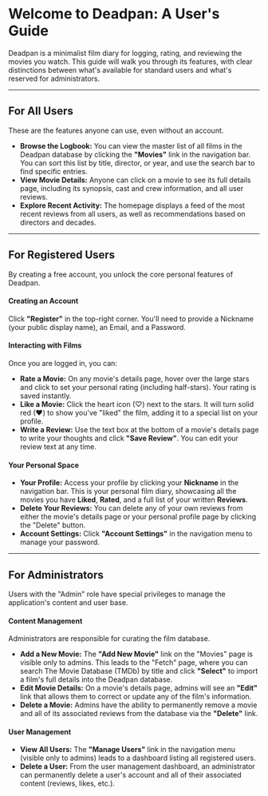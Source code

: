 # Welcome to Deadpan: A User's Guide

Deadpan is a minimalist film diary for logging, rating, and reviewing the movies you watch. This guide will walk you through its features, with clear distinctions between what's available for standard users and what's reserved for administrators.

---

## For All Users
These are the features anyone can use, even without an account.

* **Browse the Logbook:** You can view the master list of all films in the Deadpan database by clicking the **"Movies"** link in the navigation bar. You can sort this list by title, director, or year, and use the search bar to find specific entries.
* **View Movie Details:** Anyone can click on a movie to see its full details page, including its synopsis, cast and crew information, and all user reviews.
* **Explore Recent Activity:** The homepage displays a feed of the most recent reviews from all users, as well as recommendations based on directors and decades.

---

## For Registered Users
By creating a free account, you unlock the core personal features of Deadpan.



#### Creating an Account
Click **"Register"** in the top-right corner. You'll need to provide a Nickname (your public display name), an Email, and a Password.

#### Interacting with Films
Once you are logged in, you can:
* **Rate a Movie:** On any movie's details page, hover over the large stars and click to set your personal rating (including half-stars). Your rating is saved instantly.
* **Like a Movie:** Click the heart icon (♡) next to the stars. It will turn solid red (♥) to show you've "liked" the film, adding it to a special list on your profile.
* **Write a Review:** Use the text box at the bottom of a movie's details page to write your thoughts and click **"Save Review"**. You can edit your review text at any time.

#### Your Personal Space
* **Your Profile:** Access your profile by clicking your **Nickname** in the navigation bar. This is your personal film diary, showcasing all the movies you have **Liked**, **Rated**, and a full list of your written **Reviews**.
* **Delete Your Reviews:** You can delete any of your own reviews from either the movie's details page or your personal profile page by clicking the "Delete" button.
* **Account Settings:** Click **"Account Settings"** in the navigation menu to manage your password.

---

## For Administrators
Users with the "Admin" role have special privileges to manage the application's content and user base.



#### Content Management
Administrators are responsible for curating the film database.
* **Add a New Movie:** The **"Add New Movie"** link on the "Movies" page is visible only to admins. This leads to the "Fetch" page, where you can search The Movie Database (TMDb) by title and click **"Select"** to import a film's full details into the Deadpan database.
* **Edit Movie Details:** On a movie's details page, admins will see an **"Edit"** link that allows them to correct or update any of the film's information.
* **Delete a Movie:** Admins have the ability to permanently remove a movie and all of its associated reviews from the database via the **"Delete"** link.

#### User Management
* **View All Users:** The **"Manage Users"** link in the navigation menu (visible only to admins) leads to a dashboard listing all registered users.
* **Delete a User:** From the user management dashboard, an administrator can permanently delete a user's account and all of their associated content (reviews, likes, etc.).
